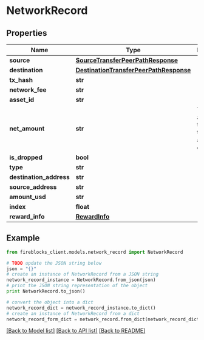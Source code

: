 # NetworkRecord


## Properties
Name | Type | Description | Notes
------------ | ------------- | ------------- | -------------
**source** | [**SourceTransferPeerPathResponse**](SourceTransferPeerPathResponse.md) |  | [optional] 
**destination** | [**DestinationTransferPeerPathResponse**](DestinationTransferPeerPathResponse.md) |  | [optional] 
**tx_hash** | **str** |  | [optional] 
**network_fee** | **str** |  | [optional] 
**asset_id** | **str** |  | [optional] 
**net_amount** | **str** | The net amount of the transaction, after fee deduction | [optional] 
**is_dropped** | **bool** |  | [optional] 
**type** | **str** |  | [optional] 
**destination_address** | **str** |  | [optional] 
**source_address** | **str** |  | [optional] 
**amount_usd** | **str** |  | [optional] 
**index** | **float** |  | [optional] 
**reward_info** | [**RewardInfo**](RewardInfo.md) |  | [optional] 

## Example

```python
from fireblocks_client.models.network_record import NetworkRecord

# TODO update the JSON string below
json = "{}"
# create an instance of NetworkRecord from a JSON string
network_record_instance = NetworkRecord.from_json(json)
# print the JSON string representation of the object
print NetworkRecord.to_json()

# convert the object into a dict
network_record_dict = network_record_instance.to_dict()
# create an instance of NetworkRecord from a dict
network_record_form_dict = network_record.from_dict(network_record_dict)
```
[[Back to Model list]](../README.md#documentation-for-models) [[Back to API list]](../README.md#documentation-for-api-endpoints) [[Back to README]](../README.md)



